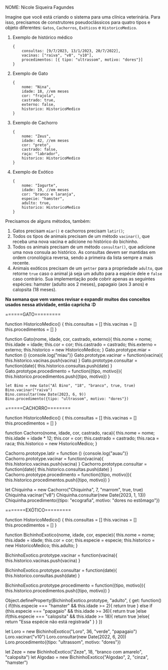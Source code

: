 NOME: Nicole Siqueira Fagundes

Imagine que você está criando o sistema para uma clínica veterinária. 
Para isso, precisamos de construtores pseudoclássicos para quatro tipos e objeto diferentes: `Gatos`, `Cachorros`, `Exóticos` e `HistoricoMedico`.

1. Exemplo de histórico médico

    ```
    {
        consultas: [9/7/2023, 13/1/2023, 20/7/2022],
        vacinas: ["raiva", "v8", "v10"],
        procedimentos: [{ tipo: "ultrassom", motivo: "dores"}]
    }
    ```

2. Exemplo de Gato

    ```
    {
        nome: "Nina",
        idade: 18, //em meses
        cor: "frajola",
        castrado: true,
        externo: false,
        historico: HistoricoMedico
    }
    ```

3. Exemplo de Cachorro
    
    ```
    {
        nome: "Zeus",
        idade: 42, //em meses
        cor: "preto",
        castrado: false,
        raça: "labrador",
        historico: HistoricoMedico
    }
    ```
4. Exemplo de Exótico
    ```
    {
        nome: "Iogurte",
        idade: 19, //em meses
        cor: "branco e laranja",
        especie: "hamster",
        adulto: true,
        historico: HistoricoMedico
    }
    ```

Precisamos de alguns métodos, também:
1. Gatos precisam `miar()` e cachorros precisam `latir()`;
2. Todos os tipos de animais precisam de um método `vacinar()`, que receba uma nova vacina e adicione no histórico do bichinho.
3. Todos os animais precisam de um método `consultar()`, que adicione uma nova consula ao histórico. As consultas devem ser mantidas em ordem cronológica reversa, sendo a primeira da lista sempre a mais recente.
4. Animais exóticos precisam de um `getter` para a propriedade `adulto`, que retorne `true` caso o animal já seja um adulto para a espécie dele e `false` caso contrário. Sua implementação pode cobrir apenas as seguintes espécies: hamster (adulto aos 2 meses), papagaio (aos 3 anos) e calopsita (18 meses).
    

**Na semana que vem vamos revisar e expandir muitos dos conceitos usados nessa atividade, então capricha :D**

======GATO=========

function HistoricoMedico() {
    this.consultas = []
    this.vacinas = []
    this.procedimentos = []
}

function Gato(nome, idade, cor, castrado, externo){
    this.nome = nome;     
    this.idade = idade;
    this.cor = cor;
    this.castrado = castrado;
    this.externo = externo;
    this.historico = new HistoricoMedico;
}
    Gato.prototype.miar = function () {console.log("miau")}
    Gato.prototype.vacinar = function(vacina){
        this.historico.vacinas.push(vacina)
    }
    Gato.prototype.consultar = function(date){
        this.historico.consultas.push(date)
    }
    Gato.prototype.procedimento = function({tipo, motivo}){
        this.historico.procedimentos.push({tipo, motivo})
    }
    
    let Bino = new Gato("Al Bino", "18", "branco", true, true)
    Bino.vacinar("raiva")
    Bino.consultar(new Date(2023, 6, 9))
    Bino.procedimento({tipo: "ultrassom", motivo: "dores"})



======CACHORRO========

function HistoricoMedico() {
    this.consultas = []
    this.vacinas = []
    this.procedimentos = []
}

function Cachorro(nome, idade, cor, castrado, raca){
    this.nome = nome;
    this.idade = idade * 12;
    this.cor = cor;
    this.castrado = castrado;
    this.raca = raca;
    this.historico = new HistoricoMedico;
}

Cachorro.prototype.latir = function () {console.log("auau")}
Cachorro.prototype.vacinar = function(vacina){
        this.historico.vacinas.push(vacina)
    }
Cachorro.prototype.consultar = function(date){
    this.historico.consultas.push(date)
    }
Cachorro.prototype.procedimento = function({tipo, motivo}){
    this.historico.procedimentos.push({tipo, motivo})
    }

let Chiquinha = new Cachorro("Chiquinha", 7, "marrom", true, true)
Chiquinha.vacinar("v8")
Chiquinha.consultar(new Date(2023, 1, 13))
Chiquinha.procedimento({tipo: "ecografia", motivo: "dores no estômago"})


=======EXÓTICO=========

function HistoricoMedico() {
    this.consultas = []
    this.vacinas = []
    this.procedimentos = []
}

function BichinhoExotico(nome, idade, cor, especie){
    this.nome = nome;
    this.idade = idade;
    this.cor = cor;
    this.especie = especie;
    this.historico = new HistoricoMedico;
    this.adulto;
}

BichinhoExotico.prototype.vacinar = function(vacina){
        this.historico.vacinas.push(vacina)
    }

BichinhoExotico.prototype.consultar = function(date){
    this.historico.consultas.push(date)
    }

BichinhoExotico.prototype.procedimento = function({tipo, motivo}){
    this.historico.procedimentos.push({tipo, motivo})
    }

  Object.defineProperty(BichinhoExotico.prototype, "adulto", {
    get: function(){
        if(this.especie === "hamster" && this.idade >= 2){
            return true
        } else if (this.especie === "papagaio" && this.idade >= 36){
            return true
        }else if(this.especie === "calopsita" && this.idade >= 18){
            return true
        }else{
            return "Essa espécie não está registrada"
        }
    }
  })

  let Loro = new BichinhoExotico("Loro", 36, "verde", "papagaio")
  Loro.vacinar("v10")
  Loro.consultar(new Date(2022, 6, 20))
  Loro.procedimento({tipo: "ultrassom", motivo: "dores"})

  let Zeze = new BichinhoExotico("Zeze", 18, "branco com amarelo", "calopsita")
  let Algodao = new BichinhoExotico("Algodao", 2, "cinza", "hamster")